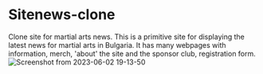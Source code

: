 # Sitenews-clone
Clone site for martial arts news.
This is a primitive site for displaying the latest news for martial arts in Bulgaria. It has many webpages with information, merch, 'about' the site and the sponsor club, registration form.
![Screenshot from 2023-06-02 19-13-50](https://github.com/wngman889/Sitenews-clone/assets/133591358/2bfdb4d0-ab46-4c5b-b68a-61ea1fe39970)
